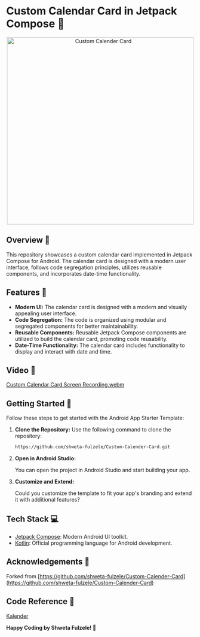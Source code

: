 
# Custom Calendar Card in Jetpack Compose 📅


<p align="center">
<img src="https://github.com/shweta-fulzele/Custom-Calender-Card/assets/46936228/a242e8d1-d140-4fae-8ce9-e05c89180264" width="500" alt = "Custom Calender Card" />
</p>

## Overview 🌟

This repository showcases a custom calendar card implemented in Jetpack Compose for Android. The calendar card is designed with a modern user interface, follows code segregation principles, utilizes reusable components, and incorporates date-time functionality.

## Features 🚀

- **Modern UI:** The calendar card is designed with a modern and visually appealing user interface.
- **Code Segregation:** The code is organized using modular and segregated components for better maintainability.
- **Reusable Components:** Reusable Jetpack Compose components are utilized to build the calendar card, promoting code reusability.
- **Date-Time Functionality:** The calendar card includes functionality to display and interact with date and time.

## Video 🎥

[Custom Calendar Card Screen Recording.webm](https://github.com/shweta-fulzele/Custom-Calender-Card/assets/46936228/793ce4ce-7af3-44e9-8180-80a437265b9f)


## Getting Started 🚀

Follow these steps to get started with the Android App Starter Template:

1. **Clone the Repository:**
    Use the following command to clone the repository:

   ```bash
   https://github.com/shweta-fulzele/Custom-Calender-Card.git
   
2. **Open in Android Studio:**

     You can open the project in Android Studio and start building your app.

3. **Customize and Extend:**

     Could you customize the template to fit your app's branding and extend it with additional features?

## Tech Stack 💻

- [Jetpack Compose](https://developer.android.com/jetpack/compose/documentation): Modern Android UI toolkit.
- [Kotlin](https://developer.android.com/kotlin?gclid=CjwKCAiApuCrBhAuEiwA8VJ6JmBS4wL691euXD7CTg7vDJ57ER_FZjobCqBvrNpBLKcUK_PErbaO0BoCoFQQAvD_BwE&gclsrc=aw.ds): Official programming language for Android development.

## Acknowledgements 🙏
Forked from [https://github.com/shweta-fulzele/Custom-Calender-Card](https://github.com/shweta-fulzele/Custom-Calender-Card) 

## Code Reference 🙏
 [Kalender](https://github.com/hi-manshu/Kalendar)

**Happy Coding by Shweta Fulzele! 🚀**

